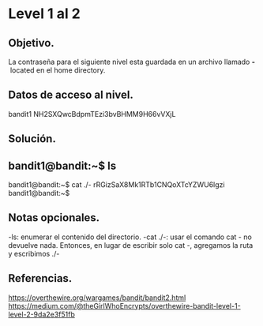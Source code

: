 
# Level 1 al 2

## Objetivo.

La contraseña para el siguiente nivel esta guardada en un archivo llamado **-** located en el home directory.

## Datos de acceso al nivel.

bandit1
NH2SXQwcBdpmTEzi3bvBHMM9H66vVXjL

## Solución.

bandit1@bandit:~$ ls
-
bandit1@bandit:~$ cat ./-
rRGizSaX8Mk1RTb1CNQoXTcYZWU6lgzi
bandit1@bandit:~$

## Notas opcionales.

-ls:  enumerar el contenido del directorio. 
-cat ./-: usar el comando cat - no devuelve nada. Entonces, en lugar de escribir solo cat -, agregamos la ruta y escribimos ./- 

## Referencias.

https://overthewire.org/wargames/bandit/bandit2.html
https://medium.com/@theGirlWhoEncrypts/overthewire-bandit-level-1-level-2-9da2e3f51fb